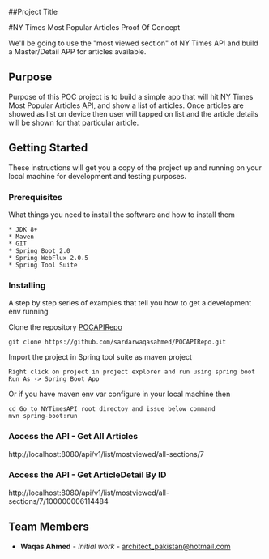 ##Project Title

#NY Times Most Popular Articles Proof Of Concept

We'll be going to use the "most viewed section" of NY Times API and build a Master/Detail APP for articles available.

## Purpose

Purpose of this POC project is to build a simple app that will hit NY Times Most Popular Articles API, and show a list of articles.
Once articles are showed as list on device then user will tapped on list and the article details will be shown for that particular article.
	
## Getting Started

These instructions will get you a copy of the project up and running on your local machine for development and testing purposes.

### Prerequisites

What things you need to install the software and how to install them

```
* JDK 8+
* Maven
* GIT
* Spring Boot 2.0
* Spring WebFlux 2.0.5
* Spring Tool Suite
```

### Installing

A step by step series of examples that tell you how to get a development env running

Clone the repository [POCAPIRepo](https://github.com/sardarwaqasahmed/POCAPIRepo.git) 

```
git clone https://github.com/sardarwaqasahmed/POCAPIRepo.git
```

Import the project in Spring tool suite as maven project

```
Right click on project in project explorer and run using spring boot
Run As -> Spring Boot App
```

Or if you have maven env var configure in your local machine then

```
cd Go to NYTimesAPI root directoy and issue below command
mvn spring-boot:run
```

### Access the API - Get All Articles

http://localhost:8080/api/v1/list/mostviewed/all-sections/7

### Access the API - Get ArticleDetail By ID

http://localhost:8080/api/v1/list/mostviewed/all-sections/7/100000006114484


## Team Members

* **Waqas Ahmed** 	- *Initial work* 	- 	architect_pakistan@hotmail.com
